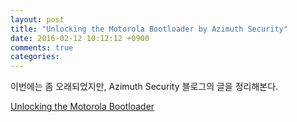 ```yaml
---
layout: post
title: "Unlocking the Motorola Bootloader by Azimuth Security"
date: 2016-02-12 10:12:12 +0900
comments: true
categories: 
---
```


이번에는 좀 오래되었지만, Azimuth Security 블로그의 글을 정리해본다.

[Unlocking the Motorola Bootloader](http://blog.azimuthsecurity.com/2013/04/unlocking-motorola-bootloader.html?m=1)
